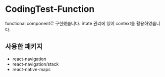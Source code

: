 # CodingTest-Function

functional component로 구현했습니다. State 관리에 있어 context를 활용하였습니다.
    
    
## 사용한 패키지
- react-navigation
- react-navigation/stack
- react-native-maps